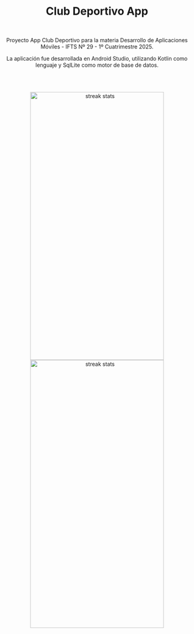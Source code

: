 <h1 align="center"> Club Deportivo App </h1>
</br>
<p align="center"> Proyecto App Club Deportivo para la materia Desarrollo de Aplicaciones Móviles - IFTS Nº 29 - 1º Cuatrimestre 2025.</p>
<p align="center"> La aplicación fue desarrollada en Android Studio, utilizando Kotlin como lenguaje y SqlLite como motor de base de datos.</p>

</br> </br>

<div align="center">
  <img 
    src="https://github.com/user-attachments/assets/ae8285a5-63d4-49a9-8e7f-3b17c21c4701" 
    alt="streak stats"
    style="width: 350px; height: 700px;"
  />
  <img 
    src="https://github.com/user-attachments/assets/8ae7b46c-973f-44cb-9963-213e68e394a8" 
    alt="streak stats"
    style="width: 350px; height: 700px;"
  />
</div>
